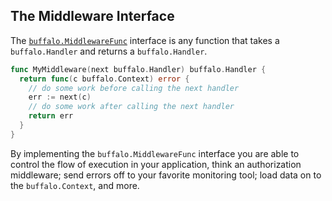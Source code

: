 ## The Middleware Interface

The [`buffalo.MiddlewareFunc`](https://godoc.org/github.com/gobuffalo/buffalo#MiddlewareFunc) interface is any function that takes a `buffalo.Handler` and returns a `buffalo.Handler`.

```go
func MyMiddleware(next buffalo.Handler) buffalo.Handler {
  return func(c buffalo.Context) error {
    // do some work before calling the next handler
    err := next(c)
    // do some work after calling the next handler
    return err
  }
}
```

By implementing the `buffalo.MiddlewareFunc` interface you are able to control the flow of execution in your application, think an authorization middleware; send errors off to your favorite monitoring tool; load data on to the `buffalo.Context`, and more.
